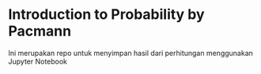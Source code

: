 # Introduction to Probability by Pacmann

Ini merupakan repo untuk menyimpan hasil dari perhitungan menggunakan Jupyter Notebook
